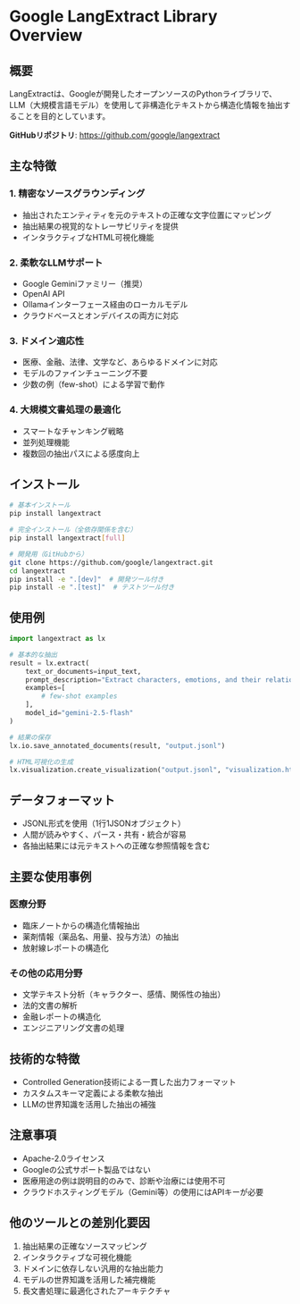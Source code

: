 # Google LangExtract Library Overview

## 概要
LangExtractは、Googleが開発したオープンソースのPythonライブラリで、LLM（大規模言語モデル）を使用して非構造化テキストから構造化情報を抽出することを目的としています。

**GitHubリポジトリ**: https://github.com/google/langextract

## 主な特徴

### 1. 精密なソースグラウンディング
- 抽出されたエンティティを元のテキストの正確な文字位置にマッピング
- 抽出結果の視覚的なトレーサビリティを提供
- インタラクティブなHTML可視化機能

### 2. 柔軟なLLMサポート
- Google Geminiファミリー（推奨）
- OpenAI API
- Ollamaインターフェース経由のローカルモデル
- クラウドベースとオンデバイスの両方に対応

### 3. ドメイン適応性
- 医療、金融、法律、文学など、あらゆるドメインに対応
- モデルのファインチューニング不要
- 少数の例（few-shot）による学習で動作

### 4. 大規模文書処理の最適化
- スマートなチャンキング戦略
- 並列処理機能
- 複数回の抽出パスによる感度向上

## インストール

```bash
# 基本インストール
pip install langextract

# 完全インストール（全依存関係を含む）
pip install langextract[full]

# 開発用（GitHubから）
git clone https://github.com/google/langextract.git
cd langextract
pip install -e ".[dev]"  # 開発ツール付き
pip install -e ".[test]"  # テストツール付き
```

## 使用例

```python
import langextract as lx

# 基本的な抽出
result = lx.extract(
    text_or_documents=input_text,
    prompt_description="Extract characters, emotions, and their relationships",
    examples=[
        # few-shot examples
    ],
    model_id="gemini-2.5-flash"
)

# 結果の保存
lx.io.save_annotated_documents(result, "output.jsonl")

# HTML可視化の生成
lx.visualization.create_visualization("output.jsonl", "visualization.html")
```

## データフォーマット
- JSONL形式を使用（1行1JSONオブジェクト）
- 人間が読みやすく、パース・共有・統合が容易
- 各抽出結果には元テキストへの正確な参照情報を含む

## 主要な使用事例

### 医療分野
- 臨床ノートからの構造化情報抽出
- 薬剤情報（薬品名、用量、投与方法）の抽出
- 放射線レポートの構造化

### その他の応用分野
- 文学テキスト分析（キャラクター、感情、関係性の抽出）
- 法的文書の解析
- 金融レポートの構造化
- エンジニアリング文書の処理

## 技術的な特徴
- Controlled Generation技術による一貫した出力フォーマット
- カスタムスキーマ定義による柔軟な抽出
- LLMの世界知識を活用した抽出の補強

## 注意事項
- Apache-2.0ライセンス
- Googleの公式サポート製品ではない
- 医療用途の例は説明目的のみで、診断や治療には使用不可
- クラウドホスティングモデル（Gemini等）の使用にはAPIキーが必要

## 他のツールとの差別化要因
1. 抽出結果の正確なソースマッピング
2. インタラクティブな可視化機能
3. ドメインに依存しない汎用的な抽出能力
4. モデルの世界知識を活用した補完機能
5. 長文書処理に最適化されたアーキテクチャ